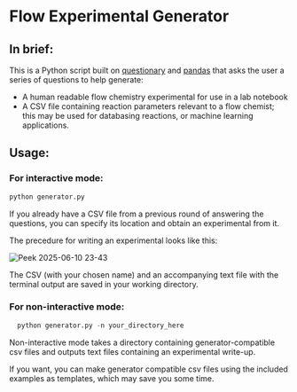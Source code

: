 # Flow Experimental Generator

## In brief:

This is a Python script built on [questionary](https://pypi.org/project/questionary/) and [pandas](https://pypi.org/project/pandas/) that asks the user a series of questions to help generate:

*   A human readable flow chemistry experimental for use in a lab notebook
*   A CSV file containing reaction parameters relevant to a flow chemist; this may be used for databasing reactions, or machine learning applications.

## Usage:

### For interactive mode:

```python
python generator.py
```

If you already have a CSV file from a previous round of answering the questions, you can specify its location and obtain an experimental from it. 

The precedure for writing an experimental looks like this:

![Peek 2025-06-10 23-43](https://github.com/user-attachments/assets/ec783f72-c65b-48a4-9adf-0c891bffa6f2)

The CSV (with your chosen name) and an accompanying text file with the terminal output are saved in your working directory.

### For non-interactive mode:

```python
  python generator.py -n your_directory_here
```

Non-interactive mode takes a directory containing generator-compatible csv files and outputs text files containing an experimental write-up. 

If you want, you can make generator compatible csv files using the included examples as templates, which may save you some time.
